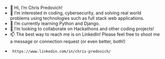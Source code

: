 - 👋 Hi, I’m Chris Predovich!
- 👀 I’m interested in coding, cybersecurity, and solving real world problems using technologies such as full stack web applications.
- 🌱 I’m currently learning Python and Django.
- 💞️ I’m looking to collaborate on Hackathons and other coding projects!
- 📫 The best way to reach me is on LinkedIn! Please feel free to shoot me a message or connection request (or even better, both!)
-      https://www.linkedin.com/in/chris-predovich/

<!---
cwpredovich/cwpredovich is a ✨ special ✨ repository because its `README.md` (this file) appears on your GitHub profile.
You can click the Preview link to take a look at your changes.
--->
